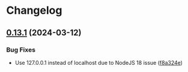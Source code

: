 # Changelog

## [0.13.1](https://github.com/dudleycarr/nsqjs/compare/0.13.0...v0.13.1) (2024-03-12)


### Bug Fixes

* Use 127.0.0.1 instead of localhost due to NodeJS 18 issue ([f8a324e](https://github.com/dudleycarr/nsqjs/commit/f8a324ed6b31d45602f0e995ef7a845491f4efab))
